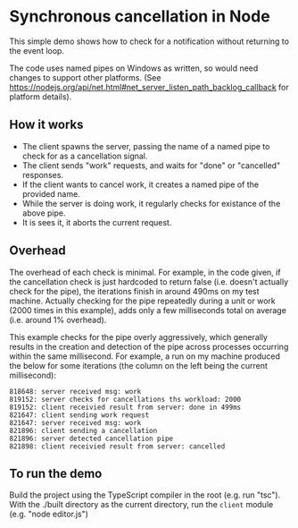 # Synchronous cancellation in Node

This simple demo shows how to check for a notification without returning to the event loop.

The code uses named pipes on Windows as written, so would need changes to support other platforms.
(See https://nodejs.org/api/net.html#net_server_listen_path_backlog_callback for platform details).

## How it works

 - The client spawns the server, passing the name of a named pipe to check for as a cancellation signal.
 - The client sends "work" requests, and waits for "done" or "cancelled" responses.
 - If the client wants to cancel work, it creates a named pipe of the provided name.
 - While the server is doing work, it regularly checks for existance of the above pipe. 
 - It is sees it, it aborts the current request.

## Overhead
The overhead of each check is minimal. For example, in the code given, if the cancellation check is
just hardcoded to return false (i.e. doesn't actually check for the pipe), the iterations finish in around
490ms on my test machine. Actually checking for the pipe repeatedly during a unit or work (2000 times in 
this example), adds only a few milliseconds total on average (i.e. around 1% overhead).

This example checks for the pipe overly aggressively, which generally results in the creation and detection of the
pipe across processes occurring within the same millisecond. For example, a run on my machine produced the below for
some iterations (the column on the left being the current millisecond):

```
818648: server received msg: work
819152: server checks for cancellations ths workload: 2000
819152: client receivied result from server: done in 499ms
821647: client sending work request
821647: server received msg: work
821896: client sending a cancellation
821896: server detected cancellation pipe
821898: client receivied result from server: cancelled
```

## To run the demo
Build the project using the TypeScript compiler in the root (e.g. run "tsc").
With the ./built directory as the current directory, run the `client` module (e.g. "node editor.js")
